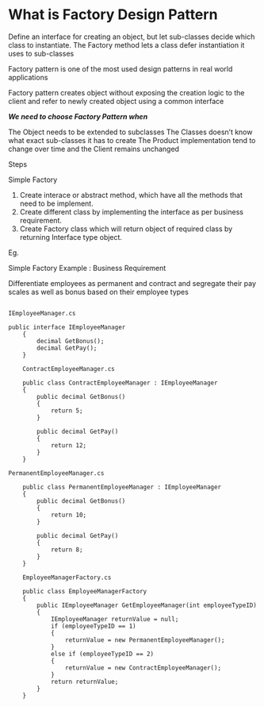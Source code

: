 # What is Factory Design Pattern 

Define an interface for creating an object, but let sub-classes decide which class to instantiate. The Factory method lets a class defer instantiation it uses to sub-classes

Factory pattern is one of the most used design patterns in real world applications 

Factory pattern creates object without exposing the creation logic to the client and refer to newly created object using a common interface

 ***We need to choose Factory Pattern when***

The Object needs to be extended to subclasses
The Classes doesn’t know what exact sub-classes it has to create
The Product implementation tend to change over time and the Client remains unchanged

Steps

Simple Factory

1. Create interace or abstract method, which have all the methods that need to be implement.
2. Create different class by implementing the interface as per business requirement.
3. Create Factory class which will return object of required class by returning Interface type object.

Eg. 

Simple Factory Example : Business Requirement

Differentiate employees as permanent and contract and segregate their pay scales as well as bonus based on their employee types

```

IEmployeeManager.cs

public interface IEmployeeManager
    {
        decimal GetBonus();
        decimal GetPay();
    }

    ContractEmployeeManager.cs

    public class ContractEmployeeManager : IEmployeeManager
    {
        public decimal GetBonus()
        {
            return 5;
        }

        public decimal GetPay()
        {
            return 12;
        }
    }

PermanentEmployeeManager.cs

    public class PermanentEmployeeManager : IEmployeeManager
    {
        public decimal GetBonus()
        {
            return 10;
        }

        public decimal GetPay()
        {
            return 8;
        }
    }

    EmployeeManagerFactory.cs

    public class EmployeeManagerFactory
    {
        public IEmployeeManager GetEmployeeManager(int employeeTypeID)
        {
            IEmployeeManager returnValue = null;
            if (employeeTypeID == 1)
            {
                returnValue = new PermanentEmployeeManager();
            }
            else if (employeeTypeID == 2)
            {
                returnValue = new ContractEmployeeManager();
            }
            return returnValue;
        }
    }

```

